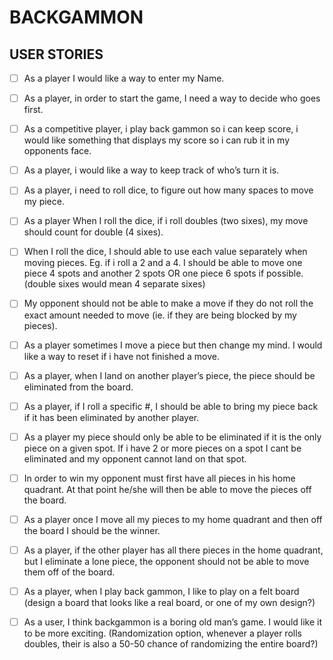 # BACKGAMMON

## USER STORIES

    
- [ ] As a player I would like a way to enter my Name.
- [ ] As a player, in order to start the game, I need a way to decide who goes first.
- [ ] As a competitive player, i play back gammon so i can keep score, i would like something that displays my score so i can rub it in my opponents face.
- [ ] As a player, i would like a way to keep track of who’s turn it is.
- [ ] As a player, i need to roll dice, to figure out how many spaces to move my piece.
- [ ] As a player When I roll the dice, if i roll doubles (two sixes), my move should count for double (4 sixes).
- [ ] When I roll the dice, I should able to use each value separately when moving pieces. Eg. if i roll a 2 and a 4. I should be able to move one piece 4 spots and another 2 spots OR one piece 6 spots if possible. (double sixes would mean 4 separate sixes)
- [ ] My opponent should not be able to make a move if they do not roll the exact amount needed to move (ie. if they are being blocked by my pieces).
- [ ] As a player sometimes I move a piece but then change my mind. I would like a way to reset if i have not finished a move.
- [ ] As a player, when I land on another player’s piece, the piece should be eliminated from the board.
- [ ] As a player, if I roll a specific #, I should be able to bring my piece back if it has been eliminated by another player.	
- [ ] As a player my piece should only be able to be eliminated if it is the only piece on a given spot. If i have 2 or more pieces on a spot I cant be eliminated and my opponent cannot land on that spot.
- [ ] In order to win my opponent must first have all pieces in his home quadrant. At that point he/she will then be able to move the pieces off the board.
- [ ] As a player once I move all my pieces to my home quadrant and then off the board I should be the winner.
- [ ] As a player, if the other player has all there pieces in the home quadrant, but I eliminate a lone piece, the opponent should not be able to move them off of the board.
- [ ] As a player, when I play back gammon, I like to play on a felt board (design a board that looks like a real board, or one of my own design?)
- [ ] As a user, I think backgammon is a boring old man’s game.  I would like it to be more exciting. (Randomization option, whenever a player rolls doubles, their is also a 50-50 chance of randomizing the entire board?)

